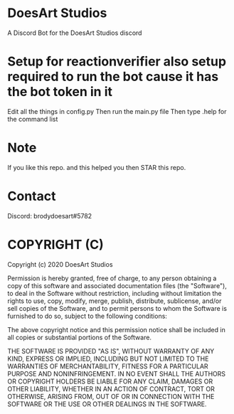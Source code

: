 # DoesArt Studios
A Discord Bot for the DoesArt Studios discord

# Setup for reactionverifier also setup required to run the bot cause it has the bot token in it
Edit all the things in config.py
Then run the main.py file
Then type .help for the command list

# Note
If you like this repo. and this helped you then STAR this repo.

# Contact
Discord: brodydoesart#5782

# COPYRIGHT (C)
Copyright (c) 2020 DoesArt Studios

Permission is hereby granted, free of charge, to any person obtaining a copy
of this software and associated documentation files (the "Software"), to deal
in the Software without restriction, including without limitation the rights
to use, copy, modify, merge, publish, distribute, sublicense, and/or sell
copies of the Software, and to permit persons to whom the Software is
furnished to do so, subject to the following conditions:

The above copyright notice and this permission notice shall be included in all
copies or substantial portions of the Software.

THE SOFTWARE IS PROVIDED "AS IS", WITHOUT WARRANTY OF ANY KIND, EXPRESS OR
IMPLIED, INCLUDING BUT NOT LIMITED TO THE WARRANTIES OF MERCHANTABILITY,
FITNESS FOR A PARTICULAR PURPOSE AND NONINFRINGEMENT. IN NO EVENT SHALL THE
AUTHORS OR COPYRIGHT HOLDERS BE LIABLE FOR ANY CLAIM, DAMAGES OR OTHER
LIABILITY, WHETHER IN AN ACTION OF CONTRACT, TORT OR OTHERWISE, ARISING FROM,
OUT OF OR IN CONNECTION WITH THE SOFTWARE OR THE USE OR OTHER DEALINGS IN THE
SOFTWARE.
